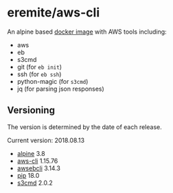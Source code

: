 # eremite/aws-cli

An alpine based [docker image](https://hub.docker.com/r/eremite/aws-cli/) with AWS tools including:

* aws
* eb
* s3cmd
* git (for `eb init`)
* ssh (for `eb ssh`)
* python-magic (for `s3cmd`)
* jq (for parsing json responses)

## Versioning

The version is determined by the date of each release.

Current version: 2018.08.13

* [alpine](https://hub.docker.com/r/library/alpine/tags/) 3.8
* [aws-cli](https://github.com/aws/aws-cli/releases) 1.15.76
* [awsebcli](https://pypi.python.org/pypi/awsebcli/#history) 3.14.3
* [pip](https://pip.pypa.io/en/stable/news/) 18.0
* [s3cmd](https://github.com/s3tools/s3cmd/releases) 2.0.2
